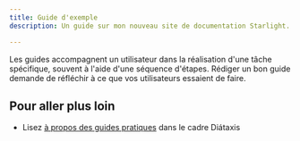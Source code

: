```yaml
---
title: Guide d'exemple
description: Un guide sur mon nouveau site de documentation Starlight.

---
```


Les guides accompagnent un utilisateur dans la réalisation d'une tâche spécifique, souvent à l'aide d'une séquence d'étapes.
Rédiger un bon guide demande de réfléchir à ce que vos utilisateurs essaient de faire.

## Pour aller plus loin

* Lisez [à propos des guides pratiques](https://diataxis.fr/how-to-guides/) dans le cadre Diátaxis
